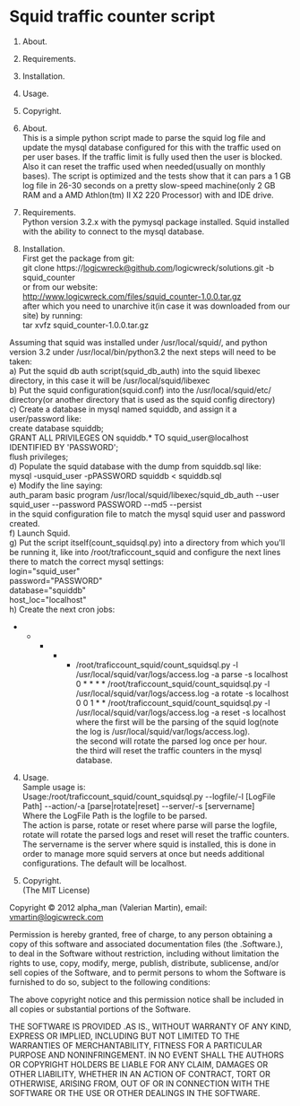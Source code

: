 Squid traffic counter script
======

1) About.<br />
2) Requirements.<br />
3) Installation.<br />
4) Usage.<br />
5) Copyright.<br />

1) About.<br />
This is a simple python script made to parse the squid log file and update the mysql database configured for this with the traffic used on per user bases. If the traffic limit is fully used then
the user is blocked. Also it can reset the traffic used when needed(usually on monthly bases). The script is optimized and the tests show that it can pars a 1 GB log file in 26-30 seconds on a
pretty slow-speed machine(only 2 GB RAM and a AMD Athlon(tm) II X2 220 Processor) with and IDE drive.

2) Requirements.<br />
Python version 3.2.x with the pymysql package installed.
Squid installed with the ability to connect to the mysql database.

3) Installation.<br />
First get the package from git:<br />
git clone https://logicwreck@github.com/logicwreck/solutions.git -b squid_counter<br />
or from our website:<br />
http://www.logicwreck.com/files/squid_counter-1.0.0.tar.gz<br />
after which you need to unarchive it(in case it was downloaded from our site) by running:<br />
tar xvfz squid_counter-1.0.0.tar.gz<br />

Assuming that squid was installed under /usr/local/squid/, and python version 3.2 under /usr/local/bin/python3.2 the next steps will need to be taken:<br />
 a) Put the squid db auth script(squid_db_auth) into the squid libexec directory, in this case it will be /usr/local/squid/libexec<br />
 b) Put the squid configuration(squid.conf) into the /usr/local/squid/etc/ directory(or another directory that is used as the squid config directory)<br />
 c) Create a database in mysql named squiddb, and assign it a user/password like:<br />
 create database squiddb;<br />
 GRANT ALL PRIVILEGES ON squiddb.* TO squid_user@localhost IDENTIFIED BY 'PASSWORD';<br />
 flush privileges;<br /> 
 d) Populate the squid database with the dump from squiddb.sql like:<br />
 mysql -usquid_user -pPASSWORD squiddb < squiddb.sql<br /> 
 e) Modify the line saying:<br />
 auth_param basic program /usr/local/squid/libexec/squid_db_auth --user squid_user --password PASSWORD --md5 --persist<br />
 in the squid configuration file to match the mysql squid user and password created.<br /> 
 f) Launch Squid.<br /> 
 g) Put the script itself(count_squidsql.py) into a directory from which you'll be running it, like into /root/traficcount_squid and configure the next lines there to match the correct mysql settings:<br />
 login="squid_user"<br />
 password="PASSWORD"<br />
 database="squiddb"<br />
 host_loc="localhost"<br />
 h) Create the next cron jobs:<br />
 * * * * * /root/traficcount_squid/count_squidsql.py -l /usr/local/squid/var/logs/access.log -a parse -s localhost<br />
 0 * * * * /root/traficcount_squid/count_squidsql.py -l /usr/local/squid/var/logs/access.log -a rotate -s localhost<br />
 0 0 1 * * /root/traficcount_squid/count_squidsql.py -l /usr/local/squid/var/logs/access.log -a reset -s localhost<br />
 where the first will be the parsing of the squid log(note the log is /usr/local/squid/var/logs/access.log).<br />
 the second will rotate the parsed log once per hour.<br />
 the third will reset the traffic counters in the mysql database.<br />

4) Usage.<br />
 Sample usage is:<br />
 Usage:/root/traficcount_squid/count_squidsql.py --logfile/-l [LogFile Path] --action/-a [parse|rotate|reset] --server/-s [servername]<br />
 Where the LogFile Path is the logfile to be parsed.<br />
 The action is parse, rotate or reset where parse will parse the logfile, rotate will rotate the parsed logs and reset will reset the traffic counters.<br />
 The servername is the server where squid is installed, this is done in order to manage more squid servers at once but needs additional configurations. The default will be localhost.<br />

5) Copyright.<br />
(The MIT License)<br />

Copyright © 2012 alpha_man (Valerian Martin), email: vmartin@logicwreck.com<br />

Permission is hereby granted, free of charge, to any person obtaining a copy of this software and associated documentation files (the .Software.), to deal in the Software without restriction, 
including without limitation the rights to use, copy, modify, merge, publish, distribute, sublicense, and/or sell copies of the Software, and to permit persons to whom the Software is furnished
to do so, subject to the following conditions:

The above copyright notice and this permission notice shall be included in all copies or substantial portions of the Software.

THE SOFTWARE IS PROVIDED .AS IS., WITHOUT WARRANTY OF ANY KIND, EXPRESS OR IMPLIED, INCLUDING BUT NOT LIMITED TO THE WARRANTIES OF MERCHANTABILITY, FITNESS FOR A PARTICULAR PURPOSE AND 
NONINFRINGEMENT. IN NO EVENT SHALL THE AUTHORS OR COPYRIGHT HOLDERS BE LIABLE FOR ANY CLAIM, DAMAGES OR OTHER LIABILITY, WHETHER IN AN ACTION OF CONTRACT, TORT OR OTHERWISE, ARISING FROM, OUT OF 
OR IN CONNECTION WITH THE SOFTWARE OR THE USE OR OTHER DEALINGS IN THE SOFTWARE.
